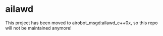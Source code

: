 # ailawd  

This project has been moved to airobot_msgd:ailawd_c++0x, so this repo will not be maintained anymore!
